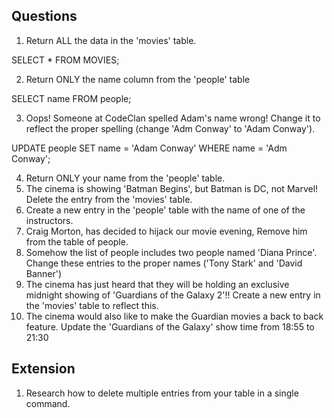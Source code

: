 ## Questions

1. Return ALL the data in the 'movies' table.

  SELECT * FROM MOVIES;

2. Return ONLY the name column from the 'people' table

  SELECT name FROM people;

3. Oops! Someone at CodeClan spelled Adam's name wrong! Change it to reflect the proper spelling (change 'Adm Conway' to 'Adam Conway').

  UPDATE people
  SET name = 'Adam Conway'
  WHERE name = 'Adm Conway';

4. Return ONLY your name from the 'people' table.
5. The cinema is showing 'Batman Begins', but Batman is DC, not Marvel! Delete the entry from the 'movies' table.
6. Create a new entry in the 'people' table with the name of one of the instructors.
7. Craig Morton, has decided to hijack our movie evening, Remove him from the table of people.
8. Somehow the list of people includes two people named 'Diana Prince'. Change these entries to the proper names ('Tony Stark' and 'David Banner')
9. The cinema has just heard that they will be holding an exclusive midnight showing of 'Guardians of the Galaxy 2'!! Create a new entry in the 'movies' table to reflect this.
10. The cinema would also like to make the Guardian movies a back to back feature. Update the 'Guardians of the Galaxy' show time from 18:55 to 21:30

## Extension

1. Research how to delete multiple entries from your table in a single command.
